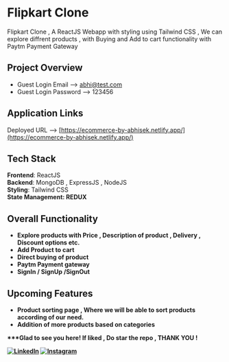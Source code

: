 # Flipkart Clone

Flipkart Clone , A ReactJS Webapp with styling using Tailwind CSS , We can explore diffrent products , with Buying and Add to cart functionality with Paytm Payment Gateway

## Project Overview
- Guest Login Email --> abhi@test.com
- Guest Login Password --> 123456
 
## Application Links

Deployed URL --> [https://ecommerce-by-abhisek.netlify.app/](https://ecommerce-by-abhisek.netlify.app/)

## Tech Stack

<b>Frontend</b>: ReactJS
<br>
<b>Backend</b>: MongoDB , ExpressJS , NodeJS
<br>
<b>Styling</b>: Tailwind CSS
<br>
<b>State Management<b>: REDUX

## Overall Functionality 
- Explore products with Price , Description of product , Delivery , Discount options etc.
- Add Product to cart
- Direct buying of product
- Paytm Payment gateway
- SignIn / SignUp /SignOut
  
## Upcoming Features
- Product sorting page ,  Where we will be able to sort products according of our need.
- Addition of more products based on categories
  
***Glad to see you here! If liked , Do star the repo , THANK YOU !

[![LinkedIn](https://img.shields.io/static/v1.svg?label=connect&message=@abhisek-kumar&color=grey&logo=linkedin&style=flat&logoColor=white&colorA=blue)](https://www.linkedin.com/in/abhisek-kumar-a32677191/)  [![Instagram](https://img.shields.io/static/v1.svg?label=follow&message=@abbhisekk&color=grey&logo=instagram&style=flat&logoColor=white&colorA=blue)](https://www.instagram.com/abbhisekk/)

